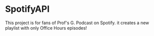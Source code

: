 # SpotifyAPI

This project is for fans of Prof's G. Podcast on Spotify. 
it creates a new playlist with only Office Hours episodes! 
